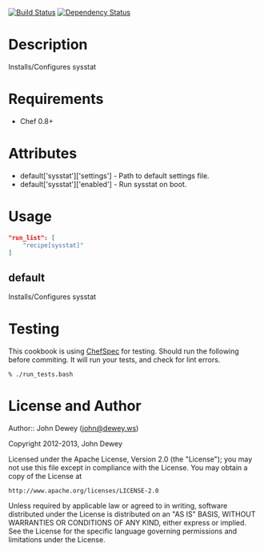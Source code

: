 [![Build Status](https://travis-ci.org/retr0h/cookbook-sysstat.png?branch=master)](https://travis-ci.org/retr0h/cookbook-sysstat)
[![Dependency Status](https://gemnasium.com/retr0h/cookbook-sysstat.png)](https://gemnasium.com/retr0h/cookbook-sysstat)

Description
===========

Installs/Configures sysstat

Requirements
============

* Chef 0.8+

Attributes
==========

* default['sysstat']['settings'] - Path to default settings file.
* default['sysstat']['enabled'] - Run sysstat on boot.

Usage
=====

```json
"run_list": [
    "recipe[sysstat]"
]
```

default
----

Installs/Configures sysstat

Testing
=====

This cookbook is using [ChefSpec](https://github.com/acrmp/chefspec) for
testing. Should run the following before commiting. It will run your tests,
and check for lint errors.

    % ./run_tests.bash

License and Author
==================

Author:: John Dewey (<john@dewey.ws>)

Copyright 2012-2013, John Dewey

Licensed under the Apache License, Version 2.0 (the "License");
you may not use this file except in compliance with the License.
You may obtain a copy of the License at

    http://www.apache.org/licenses/LICENSE-2.0

Unless required by applicable law or agreed to in writing, software
distributed under the License is distributed on an "AS IS" BASIS,
WITHOUT WARRANTIES OR CONDITIONS OF ANY KIND, either express or implied.
See the License for the specific language governing permissions and
limitations under the License.
